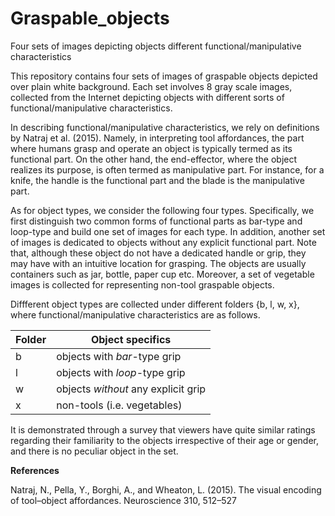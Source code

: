 # Graspable_objects
Four sets of images depicting objects different functional/manipulative characteristics

This repository contains four sets of images of graspable objects depicted over plain white background. Each set involves 8 gray scale images, collected from the Internet depicting objects with different sorts of functional/manipulative characteristics.

In describing functional/manipulative characteristics, we rely on definitions by Natraj et al. (2015). Namely, in interpreting tool affordances, the part where humans grasp and operate an object is typically
termed as its functional part. On the other hand, the end-effector, where the object realizes its purpose, is often termed as manipulative part. For instance, for a knife, the handle is the functional part and the blade is the manipulative part. 

As for object types, we consider the following four types. Specifically, we first distinguish two common forms of functional parts as bar-type and loop-type and build one set of images for each type. In addition, another set of images is dedicated to objects without any explicit functional part. Note that, although these object do not have a dedicated handle or grip, they may have with an intuitive location for grasping. The objects are usually containers such as jar, bottle, paper cup etc.  Moreover, a set of vegetable images is collected for representing non-tool graspable objects. 

Diffferent object types are collected under different folders {b, l, w, x}, where functional/manipulative characteristics are as follows.

| Folder | Object specifics |
| --- | --- |
| b | objects with *bar*-type grip  |
| l |  objects with *loop*-type grip  |
| w |  objects *without* any explicit grip   |
| x |   non-tools (i.e. vegetables)  |

It is demonstrated through a survey that viewers have quite similar ratings regarding their familiarity to the objects irrespective of their age or gender, and there is no peculiar object in the set.

**References**

Natraj, N., Pella, Y., Borghi, A., and Wheaton, L. (2015). The visual encoding of tool–object affordances.
Neuroscience 310, 512–527
